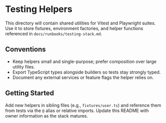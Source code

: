 # Testing Helpers

This directory will contain shared utilities for Vitest and Playwright suites. Use it to store fixtures, environment factories, and helper functions referenced in `docs/runbooks/testing-stack.md`.

## Conventions

- Keep helpers small and single-purpose; prefer composition over large utility files.
- Export TypeScript types alongside builders so tests stay strongly typed.
- Document any external services or feature flags the helper relies on.

## Getting Started

Add new helpers in sibling files (e.g., `fixtures/user.ts`) and reference them from tests via the `@` alias or relative imports. Update this README with owner information as the stack matures.
